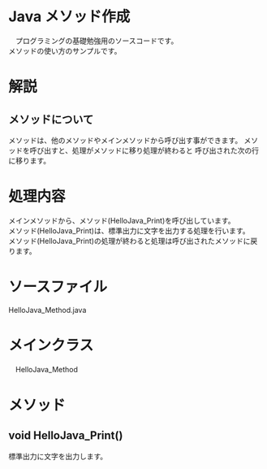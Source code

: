 # Java メソッド作成
　プログラミングの基礎勉強用のソースコードです。  
    メソッドの使い方のサンプルです。    
# 解説
## メソッドについて
  メソッドは、他のメソッドやメインメソッドから呼び出す事ができます。
  メソッドを呼び出すと、処理がメソッドに移り処理が終わると
  呼び出された次の行に移ります。  

# 処理内容
  メインメソッドから、メソッド(HelloJava_Print)を呼び出しています。  
  メソッド(HelloJava_Print)は、標準出力に文字を出力する処理を行います。  
  メソッド(HelloJava_Print)の処理が終わると処理は呼び出されたメソッドに戻ります。  

# ソースファイル
  HelloJava_Method.java

# メインクラス  
　HelloJava_Method

# メソッド
## void HelloJava_Print()
   標準出力に文字を出力します。
